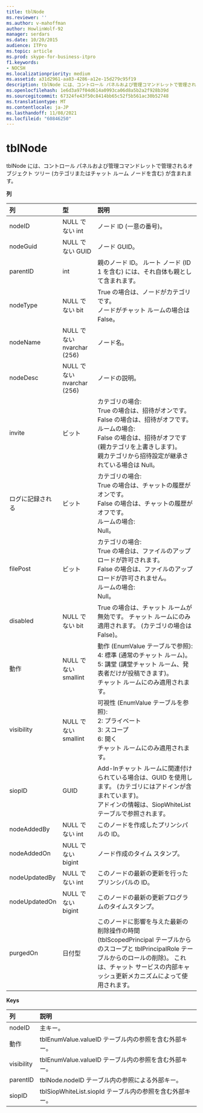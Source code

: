 ```yaml
---
title: tblNode
ms.reviewer: ''
ms.author: v-mahoffman
author: HowlinWolf-92
manager: serdars
ms.date: 10/20/2015
audience: ITPro
ms.topic: article
ms.prod: skype-for-business-itpro
f1.keywords:
- NOCSH
ms.localizationpriority: medium
ms.assetid: a31d2961-aa83-4286-a12e-15d279c95f19
description: tblNode には、コントロール パネルおよび管理コマンドレットで管理されるオブジェクト ツリー (カテゴリまたはチャット ルーム ノードを含む) が含まれます。
ms.openlocfilehash: 1e6d3a97f04d614a0993ca06d8a5b2a2f928b39d
ms.sourcegitcommit: 67324fe43f50c8414bb65c52f5b561ac30b52748
ms.translationtype: MT
ms.contentlocale: ja-JP
ms.lasthandoff: 11/08/2021
ms.locfileid: "60846250"
---
```

# <a name="tblnode"></a>tblNode
 
tblNode には、コントロール パネルおよび管理コマンドレットで管理されるオブジェクト ツリー (カテゴリまたはチャット ルーム ノードを含む) が含まれます。
  
**列**

|**列**|**型**|**説明**|
|:-----|:-----|:-----|
|nodeID  <br/> |NULL でない int  <br/> |ノード ID (一意の番号)。  <br/> |
|nodeGuid  <br/> |NULL でない GUID  <br/> |ノード GUID。  <br/> |
|parentID  <br/> |int  <br/> |親のノード ID。 ルート ノード (ID 1 を含む) には、それ自体も親として含まれます。  <br/> |
|nodeType  <br/> |NULL でない bit  <br/> |True の場合は、ノードがカテゴリです。  <br/> ノードがチャット ルームの場合は False。  <br/> |
|nodeName  <br/> |NULL でない nvarchar (256)  <br/> |ノード名。  <br/> |
|nodeDesc  <br/> |NULL でない nvarchar (256)  <br/> |ノードの説明。  <br/> |
|invite  <br/> |ビット  <br/> | カテゴリの場合: <br/>  True の場合は、招待がオンです。 <br/>  False の場合は、招待がオフです。 <br/>  ルームの場合: <br/>  False の場合は、招待がオフです (親カテゴリを上書きします)。 <br/>  親カテゴリから招待設定が継承されている場合は Null。 <br/> |
|ログに記録される  <br/> |ビット  <br/> | カテゴリの場合: <br/>  True の場合は、チャットの履歴がオンです。 <br/>  False の場合は、チャットの履歴がオフです。 <br/>  ルームの場合: <br/>  Null。 <br/> |
|filePost  <br/> |ビット  <br/> | カテゴリの場合: <br/>  True の場合は、ファイルのアップロードが許可されます。 <br/>  False の場合は、ファイルのアップロードが許可されません。 <br/>  ルームの場合: <br/>  Null。 <br/> |
|disabled  <br/> |NULL でない bit  <br/> |True の場合は、チャット ルームが無効です。 チャット ルームにのみ適用されます。 (カテゴリの場合は False)。  <br/> |
|動作  <br/> |NULL でない smallint  <br/> | 動作 (EnumValue テーブルで参照): <br/>  4: 標準 (通常のチャット ルーム)。 <br/>  5: 講堂 (講堂チャット ルーム、発表者だけが投稿できます)。 <br/>  チャット ルームにのみ適用されます。 <br/> |
|visibility  <br/> |NULL でない smallint  <br/> | 可視性 (EnumValue テーブルを参照): <br/>  2: プライベート <br/>  3: スコープ <br/>  6: 開く <br/>  チャット ルームにのみ適用されます。 <br/> |
|siopID  <br/> |GUID  <br/> |Add-Inチャット ルームに関連付けられている場合は、GUID を使用します。 (カテゴリにはアドインが含まれています)。  <br/> アドインの情報は、SiopWhiteList テーブルで参照されます。  <br/> |
|nodeAddedBy  <br/> |NULL でない int  <br/> |このノードを作成したプリンシパルの ID。  <br/> |
|nodeAddedOn  <br/> |NULL でない bigint  <br/> |ノード作成のタイム スタンプ。  <br/> |
|nodeUpdatedBy  <br/> |NULL でない int  <br/> |このノードの最新の更新を行ったプリンシパルの ID。  <br/> |
|nodeUpdatedOn  <br/> |NULL でない bigint  <br/> |このノードの最新の更新プログラムのタイムスタンプ。  <br/> |
|purgedOn  <br/> |日付型  <br/> |このノードに影響を与えた最新の削除操作の時間 (tblScopedPrincipal テーブルからのスコープと tblPrincipalRole テーブルからのロールの削除)。 これは、チャット サービスの内部キャッシュ更新メカニズムによって使用されます。  <br/> |
   
**Keys**

|**列**|**説明**|
|:-----|:-----|
|nodeID  <br/> |主キー。  <br/> |
|動作  <br/> |tblEnumValue.valueID テーブル内の参照を含む外部キー。  <br/> |
|visibility  <br/> |tblEnumValue.valueID テーブル内の参照を含む外部キー。  <br/> |
|parentID  <br/> |tblNode.nodeID テーブル内の参照による外部キー。  <br/> |
|siopID  <br/> |tblSiopWhiteList.siopId テーブル内の参照を含む外部キー。  <br/> |
   

